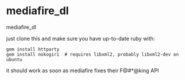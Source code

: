mediafire_dl
============

mediafire_dl



just clone this and make sure you have up-to-date ruby with:

    gem install httparty
    gem install nokogiri  # requires libxml2, probably libxml2-dev on ubuntu
    
it should work as soon as mediafire fixes their F@#*@king API
